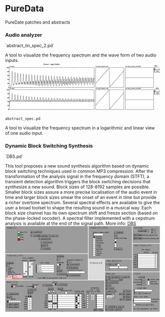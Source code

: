 # PureData
PureDate patches and abstracts

<h3>Audio analyzer</h3>
`abstract_lin_spec_2.pd`

A tool to visualize the frequency spectrum and the wave form of two audio inputs. 
![alt text](https://github.com/bilberry79/PureData/blob/master/pictures/abstract_lin_spec_2.PNG)

`abstract_spec.pd`

A tool to visualize the frequency spectrum in a logarithmic and linear view of one audio input. 

<h3>Dynamic Block Switching Synthesis</h3>
`DBS.pd`

This tool proposes a new sound synthesis algorithm based on dynamic block switching techniques used in common MP3 compression. After the transformation of the analysis signal in the frequency domain (STFT), a transient detection algorithm triggers the block switching decisions that synthesize a new sound. Block sizes of 128-8192 samples are possible. Smaller block sizes assure a more precise localisation of the audio event in time and larger block sizes smear the onset of an event in time but provide a richer overtone spectrum. Several spectral effects are available to give the user a broad toolset to shape the resulting sound in a musical way. Each block size channel has its own spectrum shift and freeze section (based on the phase-locked vocoder). A spectral filter implemented with a cepstrum analysis is available at the end of the signal path.
More info: [DBS](https://sites.google.com/site/bilberry79/)
![alt text](https://github.com/bilberry79/PureData/blob/master/pictures/DBS.PNG)
